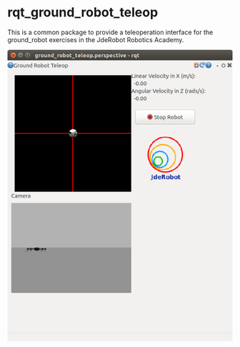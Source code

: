 # rqt_ground_robot_teleop

This is a common package to provide a teleoperation interface for the ground_robot exercises in the JdeRobot Robotics Academy.

![Screenshot](resource/rqt_ground_robot_teleop.png)
